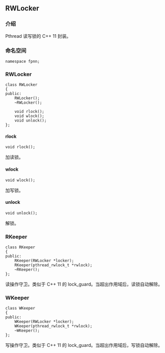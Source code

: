 ## RWLocker

### 介绍

Pthread 读写锁的 C++ 11 封装。

### 命名空间

	namespace fpnn;

### RWLocker

	class RWLocker
	{
	public:
		RWLocker();
		~RWLocker();

		void rlock();	
		void wlock();
		void unlock();
	};

#### rlock

	void rlock();

加读锁。

#### wlock

	void wlock();

加写锁。

#### unlock

	void unlock();

解锁。

### RKeeper

	class RKeeper
	{
	public:
		RKeeper(RWLocker *locker);
		RKeeper(pthread_rwlock_t *rwlock);
		~RKeeper();
	};

读操作守卫。类似于 C++ 11 的 lock_guard。当超出作用域后，读锁自动解除。


### WKeeper

	class WKeeper
	{
	public:
		WKeeper(RWLocker *locker);
		WKeeper(pthread_rwlock_t *rwlock);
		~WKeeper();
	};

写操作守卫。类似于 C++ 11 的 lock_guard。当超出作用域后，写锁自动解除。
